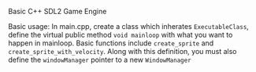 Basic C++ SDL2 Game Engine

Basic usage:
In main.cpp, create a class which inherates `ExecutableClass`, define the virtual public method `void mainloop` with what you want to happen in mainloop. Basic functions include `create_sprite` and `create_sprite_with_velocity`. Along with this definition, you must also define the `windowManager` pointer to a new `WindowManager`

